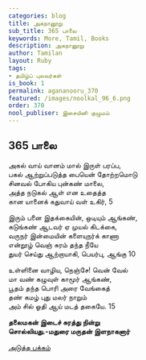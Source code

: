 ```yaml
---
categories: blog
title: அகநானூறு
sub_title: 365 பாலை
keywords: More, Tamil, Books
description: அகநானூறு
author: Tamilan
layout: Ruby
tags:
- தமிழ்ப் புலவர்கள்
is_book: 1
permalink: agananooru_370
featured: /images/noolkal_96_6.png
order: 370
nool_publiser: இசையினி குழுமம்
---
```



## 365 பாலை

அகல் வாய் வானம் மால் இருள் பரப்ப,  
பகல் ஆற்றுப்படுத்த பையென் தோற்றமொடு  
சினவல் போகிய புன்கண் மாலை,  
அத்த நடுகல் ஆள் என உதைத்த  
கான யானைக் கதுவாய் வள் உகிர், 5

இரும் பனை இதக்கையின், ஒடியும் ஆங்கண்,  
கடுங்கண் ஆடவர் ஏ முயல் கிடக்கை,  
வருநர் இன்மையின் களையுநர்க் காணா  
என்றூழ் வெஞ் சுரம் தந்த நீயே  
துயர் செய்து ஆற்றாயாகி, பெயர்பு, ஆங்கு 10

உள்ளினை வாழிய, நெஞ்சே! வென் வேல்  
மா வண் கழுவுள் காமூர் ஆங்கண்,  
பூதம் தந்த பொரி அரை வேங்கைத்  
தண் கமழ் புது மலர் நாறும்  
அம் சில் ஓதி ஆய் மடத் தகையே. 15

**தலைமகன் இடைச் சுரத்து நின்று  
சொல்லியது.-மதுரை மருதன் இளநாகனார்**

[அடுத்த பக்கம்](agananooru_371)